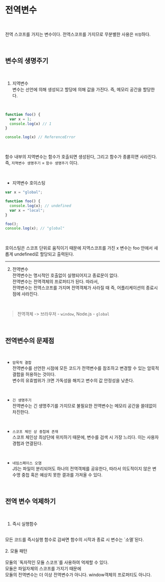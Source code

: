 
# 전역변수

<br>

전역 스코프를 가지는 변수이다. 전역스코프를 가지므로 무분별한 사용은 `위험`하다.<br>

<br>

## 변수의 생명주기

<br>

1. 지역변수<br>
변수는 선언에 의해 생성되고 할당에 의해 값을 가진다. 즉, 메모리 공간을 할당한다.<br>

<br>

```JavaScript
function foo() {
  var x = 1;
  console.log(x) // 1
}

console.log(x) // ReferenceError
```

<br>

함수 내부의 지역변수는 함수가 호출되면 생성된다, 그리고 함수가 종룓히면 사라진다.<br>
즉, `지역변수 생명주기` = `함수 생명주기` 이다.<br>

<br>

- 지역변수 호이스팅<br>

```JavaScript
var x = "global";

function foo() {
  console.log(x); // undefined
  var x = "local";
}

foo();
console.log(x); // "global"
```

<br>

호이스팅은 스코프 단위로 움직이기 때문에 지역스코프를 가진 x 변수는 foo 안에서 새롭게 undefined로 할당되고 출력된다.<br>

<hr>

2. 전역변수<br>
전역변수는 명시적인 호출없이 실행되어지고 종료문이 없다.<br>
전역변수는 전역객체의 프로퍼티가 된다. 따라서,<br>
전역변수는 전역스코프를 가지며 전역객체가 사라질 때 즉, 어플리케이션의 종료시점에 사라진다.<br>

<br>

> 전역객체 -> 브라우저 - `window`, Node.js - `global`

<br>

## 전역변수의 문제점

<br>

- `암묵적 결합` <br>
  전역변수를 선언한 시점에 모든 코드가 전역변수를 참조하고 변경할 수 있는 암묵적 결합을 허용하는 것이다.<br>
  변수의 유효범위가 크면 가독성을 해치고 변수의 값 안정성을 낮춘다.<br>
<br>

- `긴 생명주기` <br>
  전역변수는 긴 생명주기를 가지므로 불필요한 전역변수는 메모리 공간을 쓸데없이 차진한다.<br>
<br>

- `스코프 체인 상 중첩에 존재` <br>
  스코프 체인상 최상단에 위치하기 때문에, 변수를 검색 시 가장 느리다. 이는 사용자 경험과 연결된다.<br>
<br>

- `네임스페이스 오염` <br>
  JS는 파일이 분리되어도 하나의 전역객체를 공유한다, 따라서 의도적이지 않은 변수명 중첩 혹은 예상치 못한 결과를 가져올 수 있다.<br>

<br>

## 전역 변수 억제하기

<br>

1. 즉시 실행함수<br>
<br>
모든 코드를 즉시실행 함수로 감싸면 함수의 시작과 종료 시 변수는 `소멸`된다.<br>
<br>
2. 모듈 패턴<br>
<br>
모듈의 `독자적인 모듈 스코프`를 사용하여 억제할 수 있다.<br>
모듈은 파일자체의 스코프를 가지기 때문에 <br>
모듈의 전역변수는 더 이상 전역변수가 아니다. window객체의 프로퍼티도 아니다.<br>















